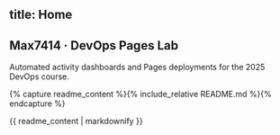 title: Home
---

<link rel="stylesheet" href="{{ '/assets/css/custom.css' | relative_url }}">

<section class="hero">
  <h1>Max7414 · DevOps Pages Lab</h1>
  <p>Automated activity dashboards and Pages deployments for the 2025 DevOps course.</p>
</section>

{% capture readme_content %}{% include_relative README.md %}{% endcapture %}
<div class="activity-highlight">
{{ readme_content | markdownify }}
</div>
